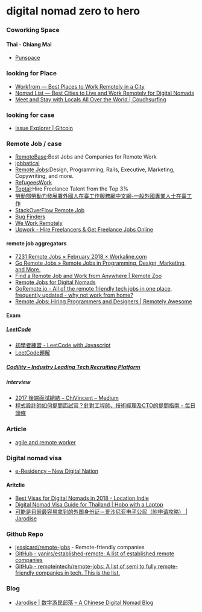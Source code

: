 # digital nomad zero to hero

### Coworking Space

#### Thai - Chiang Mai
* [Punspace](http://www.punspace.com/)

### looking for Place

* [Workfrom — Best Places to Work Remotely in a City](https://workfrom.co/)
* [Nomad List — Best Cities to Live and Work Remotely for Digital Nomads](https://nomadlist.com/)
* [Meet and Stay with Locals All Over the World | Couchsurfing](https://www.couchsurfing.com/)

### looking for case

* [Issue Explorer | Gitcoin](https://gitcoin.co/explorer?q=)

### Remote Job / case

* [RemoteBase](https://remotebase.io/):Best Jobs and Companies for Remote Work
* [jobbatical](https://jobbatical.com/)
* [Remote Jobs](https://weworkremotely.com/):Design, Programming, Rails, Executive, Marketing, Copywriting, and more.
* [RefugeesWork](http://www.refugeeswork.com/)
* [Toptal](https://www.toptal.com/):Hire Freelance Talent from the Top 3%
* [勞動部勞動力發展署外國人在臺工作服務網中文網-一般外國專業人士在臺工作](https://ezworktaiwan.wda.gov.tw/ezworkch/home.jsp?pageno=201508070001)
* [StackOverFlow Remote Job](http://stackoverflow.com/jobs?allowsremote=true)
* [Bug Finders](https://signup.bugfinders.com/)
* [We Work Remotely](https://weworkremotely.com/)
* [Upwork - Hire Freelancers & Get Freelance Jobs Online](https://www.upwork.com/)

#### remote job aggregators

* [7231 Remote Jobs × February 2018 × Workaline.com](https://workaline.com/)
* [Go Remote Jobs » Remote Jobs in Programming, Design, Marketing, and More.](https://goremotejobs.com/)
* [Find a Remote Job and Work from Anywhere | Remote Zoo](https://www.remotezoo.com/)
* [Remote Jobs for Digital Nomads](https://remoteok.io/)
* [GoRemote.io - All of the remote friendly tech jobs in one place, frequently updated - why not work from home?](https://goremote.io/)
* [Remote Jobs: Hiring Programmers and Designers | Remotely Awesome](https://www.remotelyawesomejobs.com/)

#### Exam

##### [LeetCode](https://leetcode.com/)

* [初學者練習 - LeetCode with Javascript](https://skyyen999.gitbooks.io/-leetcode-with-javascript/content/)
* [LeetCode題解](https://siddontang.gitbooks.io/leetcode-solution/content/)

##### [Codility – Industry Leading Tech Recruiting Platform](https://www.codility.com/)

##### interview
* [2017 後端面試總結 – ChiVincent – Medium](https://medium.com/@chivincent/2017-%E5%BE%8C%E7%AB%AF%E9%9D%A2%E8%A9%A6%E7%B8%BD%E7%B5%90-aca1743e08df)
* [程式設計師如何提問面試官？針對工程師、技術經理及CTO的提問指南 - 每日頭條](https://kknews.cc/career/lzgb9yz.html)

###  Article
* [agile and remote worker](https://www.thoughtworks.com/insights/blog/agile-and-remote-worker)

### Digital nomad visa
* [e-Residency – New Digital Nation](https://e-estonia.com/e-residents/about/)

#### Aritclie
* [Best Visas for Digital Nomads in 2018 - Location Indie](https://locationindie.com/digital-nomad-visa/)
* [Digital Nomad Visa Guide for Thailand | Hobo with a Laptop](https://hobowithalaptop.com/thailand-visas-explained)
* [可能是目前最容易拿到的外国身份证－爱沙尼亚电子公民（附申请攻略） | Jarodise](https://jarodise.com/estonia-e-residency/)

### Github Repo
* [jessicard/remote-jobs](https://github.com/jessicard/remote-jobs) - Remote-friendly companies
* [GitHub - yanirs/established-remote: A list of established remote companies](https://github.com/yanirs/established-remote)
* [GitHub - remoteintech/remote-jobs: A list of semi to fully remote-friendly companies in tech. This is the list.](https://github.com/remoteintech/remote-jobs)

### Blog
* [Jarodise | 数字游民部落 – A Chinese Digital Nomad Blog](https://jarodise.com/)